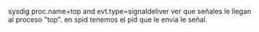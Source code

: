 sysdig proc.name=top and evt.type=signaldeliver
  ver que señales le llegan al proceso "top".
  en spid tenemos el pid que le envia le señal.

